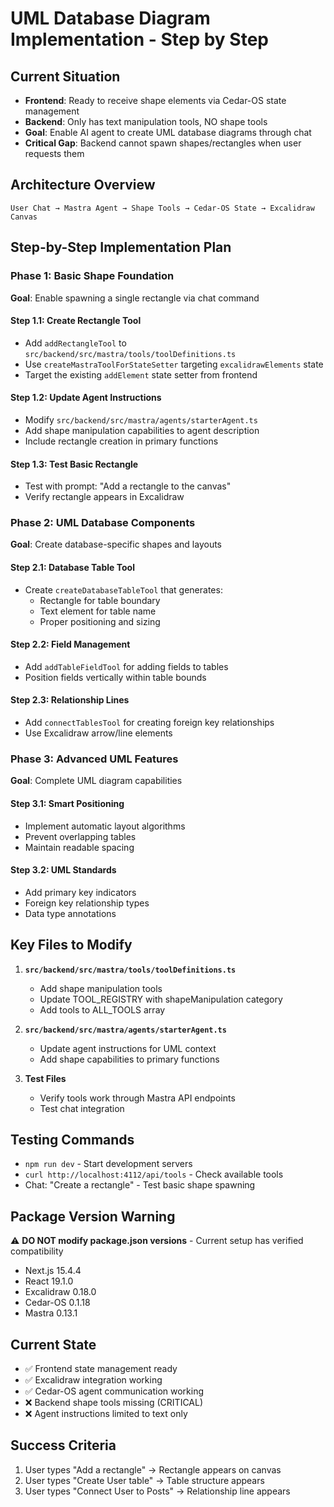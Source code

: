 # UML Database Diagram Implementation - Step by Step

## Current Situation
- **Frontend**: Ready to receive shape elements via Cedar-OS state management
- **Backend**: Only has text manipulation tools, NO shape tools
- **Goal**: Enable AI agent to create UML database diagrams through chat
- **Critical Gap**: Backend cannot spawn shapes/rectangles when user requests them

## Architecture Overview
```
User Chat → Mastra Agent → Shape Tools → Cedar-OS State → Excalidraw Canvas
```

## Step-by-Step Implementation Plan

### Phase 1: Basic Shape Foundation
**Goal**: Enable spawning a single rectangle via chat command

#### Step 1.1: Create Rectangle Tool
- Add `addRectangleTool` to `src/backend/src/mastra/tools/toolDefinitions.ts`
- Use `createMastraToolForStateSetter` targeting `excalidrawElements` state
- Target the existing `addElement` state setter from frontend

#### Step 1.2: Update Agent Instructions
- Modify `src/backend/src/mastra/agents/starterAgent.ts`
- Add shape manipulation capabilities to agent description
- Include rectangle creation in primary functions

#### Step 1.3: Test Basic Rectangle
- Test with prompt: "Add a rectangle to the canvas"
- Verify rectangle appears in Excalidraw

### Phase 2: UML Database Components
**Goal**: Create database-specific shapes and layouts

#### Step 2.1: Database Table Tool
- Create `createDatabaseTableTool` that generates:
  - Rectangle for table boundary
  - Text element for table name
  - Proper positioning and sizing

#### Step 2.2: Field Management
- Add `addTableFieldTool` for adding fields to tables
- Position fields vertically within table bounds

#### Step 2.3: Relationship Lines
- Add `connectTablesTool` for creating foreign key relationships
- Use Excalidraw arrow/line elements

### Phase 3: Advanced UML Features
**Goal**: Complete UML diagram capabilities

#### Step 3.1: Smart Positioning
- Implement automatic layout algorithms
- Prevent overlapping tables
- Maintain readable spacing

#### Step 3.2: UML Standards
- Add primary key indicators
- Foreign key relationship types
- Data type annotations

## Key Files to Modify

1. **`src/backend/src/mastra/tools/toolDefinitions.ts`**
   - Add shape manipulation tools
   - Update TOOL_REGISTRY with shapeManipulation category
   - Add tools to ALL_TOOLS array

2. **`src/backend/src/mastra/agents/starterAgent.ts`**
   - Update agent instructions for UML context
   - Add shape capabilities to primary functions

3. **Test Files**
   - Verify tools work through Mastra API endpoints
   - Test chat integration

## Testing Commands
- `npm run dev` - Start development servers
- `curl http://localhost:4112/api/tools` - Check available tools
- Chat: "Create a rectangle" - Test basic shape spawning

## Package Version Warning
⚠️ **DO NOT modify package.json versions** - Current setup has verified compatibility
- Next.js 15.4.4
- React 19.1.0
- Excalidraw 0.18.0
- Cedar-OS 0.1.18
- Mastra 0.13.1

## Current State
- ✅ Frontend state management ready
- ✅ Excalidraw integration working
- ✅ Cedar-OS agent communication working
- ❌ Backend shape tools missing (CRITICAL)
- ❌ Agent instructions limited to text only

## Success Criteria
1. User types "Add a rectangle" → Rectangle appears on canvas
2. User types "Create User table" → Table structure appears
3. User types "Connect User to Posts" → Relationship line appears